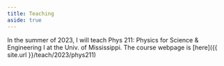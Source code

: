 ```yaml
---
title: Teaching
aside: true
---
```



In the summer of 2023, I will teach Phys 211: 
Physics for Science & Engineering I at the Univ. of Mississippi. 
The course webpage is [here]({{ site.url }}/teach/2023/phys211)
